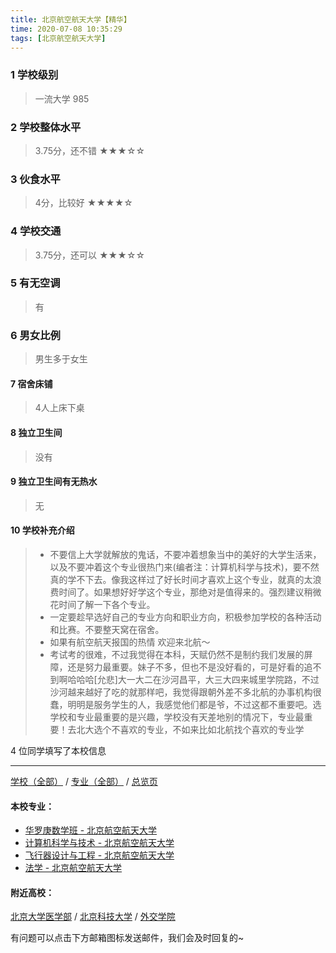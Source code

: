 ```yaml
---
title: 北京航空航天大学【精华】
time: 2020-07-08 10:35:29
tags: [北京航空航天大学]
---
```

### 1 学校级别
> 一流大学 985


### 2 学校整体水平
> 3.75分，还不错
★★★☆☆


### 3 伙食水平
>  4分，比较好
★★★★☆



### 4 学校交通
> 3.75分，还可以
★★★☆☆


### 5 有无空调
> 有


### 6 男女比例
> 男生多于女生


#### 7 宿舍床铺
> 4人上床下桌
 

#### 8 独立卫生间
> 没有


#### 9 独立卫生间有无热水
> 无


#### 10 学校补充介绍
> - 不要信上大学就解放的鬼话，不要冲着想象当中的美好的大学生活来，以及不要冲着这个专业很热门来(编者注：计算机科学与技术)，要不然真的学不下去。像我这样过了好长时间才喜欢上这个专业，就真的太浪费时间了。如果想好好学这个专业，那绝对是值得来的。强烈建议稍微花时间了解一下各个专业。
  
> - 一定要趁早选好自己的专业方向和职业方向，积极参加学校的各种活动和比赛。不要整天窝在宿舍。
  
> - 如果有航空航天报国的热情 欢迎来北航～
  
> - 考试考的很难，不过我觉得在本科，天赋仍然不是制约我们发展的屏障，还是努力最重要。妹子不多，但也不是没好看的，可是好看的追不到啊哈哈哈[允悲]大一大二在沙河昌平，大三大四来城里学院路，不过沙河越来越好了吃的就那样吧，我觉得跟朝外差不多北航的办事机构很蠢，明明是服务学生的人，我感觉他们都是爷，不过这都不重要吧。选学校和专业最重要的是兴趣，学校没有天差地别的情况下，专业最重要！去北大选个不喜欢的专业，不如来比如北航找个喜欢的专业学

4 位同学填写了本校信息
***
[学校（全部）](https://univgo.github.io/2020/07/09/学校汇总页) / [专业（全部）](https://univgo.github.io/2020/07/09/专业汇总页) / [总览页](https://univgo.github.io/2020/07/09/总览)
#### 本校专业：
- [华罗庚数学班 - 北京航空航天大学](https://univgo.github.io/2020/07/08/华罗庚数学班%20-%20北京航空航天大学)
- [计算机科学与技术 - 北京航空航天大学](https://univgo.github.io/2020/07/08/计算机科学与技术%20-%20北京航空航天大学)
- [飞行器设计与工程 - 北京航空航天大学](https://univgo.github.io/2020/07/08/飞行器设计与工程%20-%20北京航空航天大学)
- [法学 - 北京航空航天大学](https://univgo.github.io/2020/07/08/法学%20-%20北京航空航天大学)

#### 附近高校：
[北京大学医学部](https://univgo.github.io/2020/07/08/北京大学医学部) / [北京科技大学](https://univgo.github.io/2020/07/08/北京科技大学) / [外交学院](https://univgo.github.io/2020/07/08/外交学院)



有问题可以点击下方邮箱图标发送邮件，我们会及时回复的~
